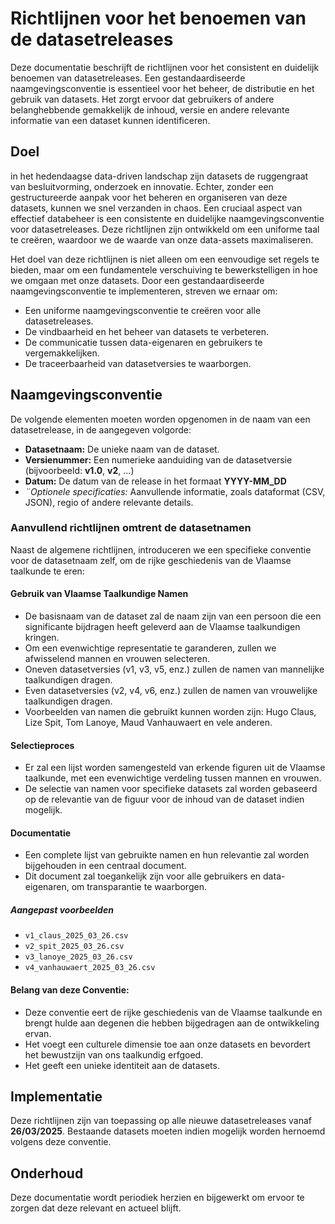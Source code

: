 # Richtlijnen voor het benoemen van de datasetreleases 

Deze documentatie beschrijft de richtlijnen voor het consistent en duidelijk benoemen van datasetreleases.
Een gestandaardiseerde naamgevingsconventie is essentieel voor het beheer, de distributie en het gebruik van datasets. 
Het zorgt ervoor dat gebruikers of andere belanghebbende gemakkelijk de inhoud, versie en andere relevante informatie van een dataset kunnen identificeren.

## Doel 

in het hedendaagse data-driven landschap zijn datasets de ruggengraat van besluitvorming, onderzoek en innovatie. 
Echter, zonder een gestructureerde aanpak voor het beheren en organiseren van deze datasets, kunnen we snel verzanden in chaos. 
Een cruciaal aspect van effectief databeheer is een consistente en duidelijke naamgevingsconventie voor datasetreleases. Deze richtlijnen zijn ontwikkeld om een uniforme taal te creëren, waardoor we de waarde van onze data-assets maximaliseren.

Het doel van deze richtlijnen is niet alleen om een eenvoudige set regels te bieden, maar om een fundamentele verschuiving te bewerkstelligen in hoe we omgaan met onze datasets. 
Door een gestandaardiseerde naamgevingsconventie te implementeren, streven we ernaar om:

- Een uniforme naamgevingsconventie te creëren voor alle datasetreleases.
- De vindbaarheid en het beheer van datasets te verbeteren.
- De communicatie tussen data-eigenaren en gebruikers te vergemakkelijken.
- De traceerbaarheid van datasetversies te waarborgen.

## Naamgevingsconventie 

De volgende elementen moeten worden opgenomen in de naam van een datasetrelease, in de aangegeven volgorde: 

- **Datasetnaam:** De unieke naam van de dataset. 
- **Versienummer:** Een numerieke aanduiding van de datasetversie (bijvoorbeeld: **v1.0**, **v2**, ...)
- **Datum:** De datum van de release in het formaat **YYYY-MM_DD**
- *¨*Optionele specificaties:** Aanvullende informatie, zoals dataformat (CSV, JSON), regio of andere relevante details.

### Aanvullend richtlijnen omtrent de datasetnamen 

Naast de algemene richtlijnen, introduceren we een specifieke conventie voor de datasetnaam zelf, om de rijke geschiedenis van de Vlaamse taalkunde te eren:

#### Gebruik van Vlaamse Taalkundige Namen

- De basisnaam van de dataset zal de naam zijn van een persoon die een significante bijdragen heeft geleverd aan de Vlaamse taalkundigen kringen. 
- Om een evenwichtige representatie te garanderen, zullen we afwisselend mannen en vrouwen selecteren.
- Oneven datasetversies (v1, v3, v5, enz.) zullen de namen van mannelijke taalkundigen dragen.
- Even datasetversies (v2, v4, v6, enz.) zullen de namen van vrouwelijke taalkundigen dragen.
- Voorbeelden van namen die gebruikt kunnen worden zijn: Hugo Claus, Lize Spit, Tom Lanoye, Maud Vanhauwaert en vele anderen.


#### Selectieproces 

- Er zal een lijst worden samengesteld van erkende figuren uit de Vlaamse taalkunde, met een evenwichtige verdeling tussen mannen en vrouwen.
- De selectie van namen voor specifieke datasets zal worden gebaseerd op de relevantie van de figuur voor de inhoud van de dataset indien mogelijk.

#### Documentatie 

- Een complete lijst van gebruikte namen en hun relevantie zal worden bijgehouden in een centraal document.
- Dit document zal toegankelijk zijn voor alle gebruikers en data-eigenaren, om transparantie te waarborgen.


##### Aangepast voorbeelden 

- `v1_claus_2025_03_26.csv`
- `v2_spit_2025_03_26.csv`
- `v3_lanoye_2025_03_26.csv`
- `v4_vanhauwaert_2025_03_26.csv`

#### Belang van deze Conventie:

- Deze conventie eert de rijke geschiedenis van de Vlaamse taalkunde en brengt hulde aan degenen die hebben bijgedragen aan de ontwikkeling ervan.
- Het voegt een culturele dimensie toe aan onze datasets en bevordert het bewustzijn van ons taalkundig erfgoed.
- Het geeft een unieke identiteit aan de datasets.

## Implementatie

Deze richtlijnen zijn van toepassing op alle nieuwe datasetreleases vanaf **26/03/2025**. Bestaande datasets moeten indien mogelijk worden hernoemd volgens deze conventie.

## Onderhoud 

Deze documentatie wordt periodiek herzien en bijgewerkt om ervoor te zorgen dat deze relevant en actueel blijft.
